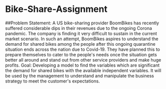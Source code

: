# Bike-Share-Assignment
##Problem Statement:
A US bike-sharing provider BoomBikes has recently suffered considerable dips in their revenues due to the ongoing Corona pandemic. The company is finding it very difficult to sustain in the current market scenario.
In such an attempt, BoomBikes aspires to understand the demand for shared bikes among the people after this ongoing quarantine situation ends across the nation due to Covid-19. They have planned this to prepare themselves to cater to the people's needs once the situation gets better all around and stand out from other service providers and make huge profits.
Goal:
Developing a model to find the variables which are significant the demand for shared bikes with the available independent variables.
It will be used by the management to understand and manipulate the business strategy to meet the customer's expectations.
